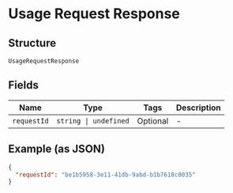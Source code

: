 
# Usage Request Response

## Structure

`UsageRequestResponse`

## Fields

| Name | Type | Tags | Description |
|  --- | --- | --- | --- |
| `requestId` | `string \| undefined` | Optional | - |

## Example (as JSON)

```json
{
  "requestId": "be1b5958-3e11-41db-9abd-b1b7618c0035"
}
```

